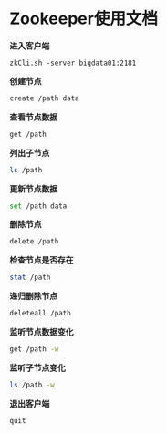# Zookeeper使用文档



**进入客户端**

```
zkCli.sh -server bigdata01:2181
```

**创建节点**

```bash
create /path data
```

**查看节点数据**

```bash
get /path
```

**列出子节点**

```bash
ls /path
```

**更新节点数据**

```bash
set /path data
```

**删除节点**

```bash
delete /path
```

**检查节点是否存在**

```bash
stat /path
```

**递归删除节点**

```bash
deleteall /path
```

**监听节点数据变化**

```bash
get /path -w
```

**监听子节点变化**

```bash
ls /path -w
```

**退出客户端**

```bash
quit
```